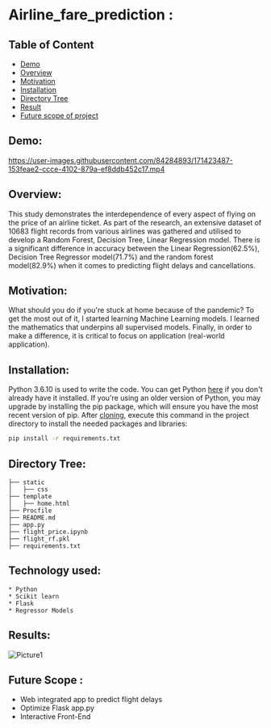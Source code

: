 # Airline_fare_prediction :
## Table of Content
  * [Demo](#demo)
  * [Overview](#overview)
  * [Motivation](#motivation)
  * [Installation](#installation)
  * [Directory Tree](#directory-tree)
  * [Result](#result)
  * [Future scope of project](#future-scope)
 ## Demo:
https://user-images.githubusercontent.com/84284893/171423487-153feae2-ccce-4102-879a-ef8ddb452c17.mp4
## Overview:
 This study demonstrates the interdependence of every aspect of flying on the price of an airline ticket. As part of the research, an extensive dataset of 10683 flight records from various airlines was gathered and utilised to develop a Random Forest, Decision Tree, Linear Regression model. There is a significant difference in accuracy between the Linear Regression(62.5%), Decision Tree Regressor model(71.7%) and the random forest model(82.9%) when it comes to predicting flight delays and cancellations.
## Motivation:
What should you do if you're stuck at home because of the pandemic? To get the most out of it, I started learning Machine Learning models. I learned the mathematics that underpins all supervised models. Finally, in order to make a difference, it is critical to focus on application (real-world application).
## Installation:
Python 3.6.10 is used to write the code. You can get Python [here](https://www.python.org/downloads/) if you don't already have it installed. If you're using an older version of Python, you may upgrade by installing the pip package, which will ensure you have the most recent version of pip. After [cloning](https://www.howtogeek.com/451360/how-to-clone-a-github-repository/), execute this command in the project directory to install the needed packages and libraries:
```bash
pip install -r requirements.txt
```
## Directory Tree:
```
├── static 
│   ├── css
├── template
│   ├── home.html
├── Procfile
├── README.md
├── app.py
├── flight_price.ipynb
├── flight_rf.pkl
├── requirements.txt
```
## Technology used:
```
* Python
* Scikit learn
* Flask
* Regressor Models 
```
## Results:
![Picture1](https://user-images.githubusercontent.com/84284893/171424984-8aa7eee3-5e2b-49ec-b22a-0648b192d182.png)
## Future Scope :
* Web integrated app to predict flight delays
* Optimize Flask app.py
* Interactive Front-End 


 
